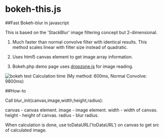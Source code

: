 bokeh-this.js
=============

##Fast Bokeh-blur in javascript

This is based on the 'StackBlur' image filtering concept but 2-dimensional.

1. Much faster than normal convolve filter with identical results. This method scales linear with filter size instead of quadratic.

2. Uses html5 canvas element to get image array information.

3. Bokeh.php demo page uses [dropzone.js](http://www.dropzonejs.com/) for image reading.

![bokeh test](http://pixelkultur.se/wp-content/uploads/2014/04/bokeh_test.jpg)
Calculation time (My method: 600ms, Normal Convolve: 9800ms)

##How-to

Call blur_init(canvas,image,width,height,radius):

canvas - canvas element.
image - image element.
width - width of canvas.
height - height of canvas.
radius - blur radius.

When calculation is done, use toDataURL('toDataURL') on canvas to get src of calculated image.
